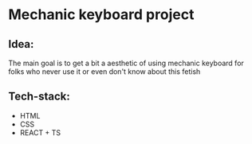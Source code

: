 # Mechanic keyboard project

## Idea:

The main goal is to get a bit a aesthetic of using mechanic keyboard for folks who never use it or even don't know about this fetish

## Tech-stack:

- HTML
- CSS
- REACT + TS
